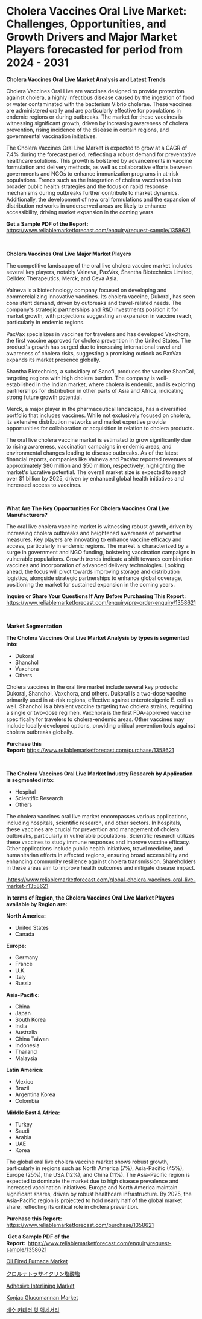 <p><h1>Cholera Vaccines Oral Live Market: Challenges, Opportunities, and Growth Drivers and Major Market Players forecasted for period from 2024 - 2031</h1></p><p><strong>Cholera Vaccines Oral Live Market Analysis and Latest Trends</strong></p>
<p><p>Cholera Vaccines Oral Live are vaccines designed to provide protection against cholera, a highly infectious disease caused by the ingestion of food or water contaminated with the bacterium Vibrio cholerae. These vaccines are administered orally and are particularly effective for populations in endemic regions or during outbreaks. The market for these vaccines is witnessing significant growth, driven by increasing awareness of cholera prevention, rising incidence of the disease in certain regions, and governmental vaccination initiatives.</p><p>The Cholera Vaccines Oral Live Market is expected to grow at a CAGR of 7.4% during the forecast period, reflecting a robust demand for preventative healthcare solutions. This growth is bolstered by advancements in vaccine formulation and delivery methods, as well as collaborative efforts between governments and NGOs to enhance immunization programs in at-risk populations. Trends such as the integration of cholera vaccination into broader public health strategies and the focus on rapid response mechanisms during outbreaks further contribute to market dynamics. Additionally, the development of new oral formulations and the expansion of distribution networks in underserved areas are likely to enhance accessibility, driving market expansion in the coming years.</p></p>
<p><strong>Get a Sample PDF of the Report:&nbsp;</strong> <a href="https://www.reliablemarketforecast.com/enquiry/request-sample/1358621">https://www.reliablemarketforecast.com/enquiry/request-sample/1358621</a></p>
<p>&nbsp;</p>
<p><strong>Cholera Vaccines Oral Live Major Market Players</strong></p>
<p><p>The competitive landscape of the oral live cholera vaccine market includes several key players, notably Valneva, PaxVax, Shantha Biotechnics Limited, Celldex Therapeutics, Merck, and Ceva Asia. </p><p>Valneva is a biotechnology company focused on developing and commercializing innovative vaccines. Its cholera vaccine, Dukoral, has seen consistent demand, driven by outbreaks and travel-related needs. The company's strategic partnerships and R&D investments position it for market growth, with projections suggesting an expansion in vaccine reach, particularly in endemic regions.</p><p>PaxVax specializes in vaccines for travelers and has developed Vaxchora, the first vaccine approved for cholera prevention in the United States. The product's growth has surged due to increasing international travel and awareness of cholera risks, suggesting a promising outlook as PaxVax expands its market presence globally. </p><p>Shantha Biotechnics, a subsidiary of Sanofi, produces the vaccine ShanCol, targeting regions with high cholera burden. The company is well-established in the Indian market, where cholera is endemic, and is exploring partnerships for distribution in other parts of Asia and Africa, indicating strong future growth potential.</p><p>Merck, a major player in the pharmaceutical landscape, has a diversified portfolio that includes vaccines. While not exclusively focused on cholera, its extensive distribution networks and market expertise provide opportunities for collaboration or acquisition in relation to cholera products.</p><p>The oral live cholera vaccine market is estimated to grow significantly due to rising awareness, vaccination campaigns in endemic areas, and environmental changes leading to disease outbreaks. As of the latest financial reports, companies like Valneva and PaxVax reported revenues of approximately $80 million and $50 million, respectively, highlighting the market's lucrative potential. The overall market size is expected to reach over $1 billion by 2025, driven by enhanced global health initiatives and increased access to vaccines.</p></p>
<p>&nbsp;</p>
<p><strong>What Are The Key Opportunities For Cholera Vaccines Oral Live Manufacturers?</strong></p>
<p><p>The oral live cholera vaccine market is witnessing robust growth, driven by increasing cholera outbreaks and heightened awareness of preventive measures. Key players are innovating to enhance vaccine efficacy and access, particularly in endemic regions. The market is characterized by a surge in government and NGO funding, bolstering vaccination campaigns in vulnerable populations. Growth trends indicate a shift towards combination vaccines and incorporation of advanced delivery technologies. Looking ahead, the focus will pivot towards improving storage and distribution logistics, alongside strategic partnerships to enhance global coverage, positioning the market for sustained expansion in the coming years.</p></p>
<p><strong>Inquire or Share Your Questions If Any Before Purchasing This Report:</strong> <a href="https://www.reliablemarketforecast.com/enquiry/pre-order-enquiry/1358621">https://www.reliablemarketforecast.com/enquiry/pre-order-enquiry/1358621</a></p>
<p>&nbsp;</p>
<p><strong>Market Segmentation</strong></p>
<p><strong>The Cholera Vaccines Oral Live Market Analysis by types is segmented into:</strong></p>
<p><ul><li>Dukoral</li><li>Shanchol</li><li>Vaxchora</li><li>Others</li></ul></p>
<p><p>Cholera vaccines in the oral live market include several key products: Dukoral, Shanchol, Vaxchora, and others. Dukoral is a two-dose vaccine primarily used in at-risk regions, effective against enterotoxigenic E. coli as well. Shanchol is a bivalent vaccine targeting two cholera strains, requiring a single or two-dose regimen. Vaxchora is the first FDA-approved vaccine specifically for travelers to cholera-endemic areas. Other vaccines may include locally developed options, providing critical prevention tools against cholera outbreaks globally.</p></p>
<p><strong>Purchase this Report:&nbsp;</strong><a href="https://www.reliablemarketforecast.com/purchase/1358621">https://www.reliablemarketforecast.com/purchase/1358621</a></p>
<p>&nbsp;</p>
<p><strong>The Cholera Vaccines Oral Live Market Industry Research by Application is segmented into:</strong></p>
<p><ul><li>Hospital</li><li>Scientific Research</li><li>Others</li></ul></p>
<p><p>The cholera vaccines oral live market encompasses various applications, including hospitals, scientific research, and other sectors. In hospitals, these vaccines are crucial for prevention and management of cholera outbreaks, particularly in vulnerable populations. Scientific research utilizes these vaccines to study immune responses and improve vaccine efficacy. Other applications include public health initiatives, travel medicine, and humanitarian efforts in affected regions, ensuring broad accessibility and enhancing community resilience against cholera transmission. Shareholders in these areas aim to improve health outcomes and mitigate disease impact.</p></p>
<p><a href="https://www.reliablemarketforecast.com/global-cholera-vaccines-oral-live-market-r1358621">&nbsp;https://www.reliablemarketforecast.com/global-cholera-vaccines-oral-live-market-r1358621</a></p>
<p><strong>In terms of Region, the Cholera Vaccines Oral Live Market Players available by Region are:</strong></p>
<p>
    <p> <strong> North America: </strong>
        <ul>
            <li>United States</li>
            <li>Canada</li>
        </ul>
        </p> 
    <p> <strong> Europe: </strong>
        <ul>
            <li>Germany</li>
            <li>France</li>
            <li>U.K.</li>
            <li>Italy</li>
            <li>Russia</li>
        </ul>
        </p> 
    <p> <strong> Asia-Pacific: </strong>
        <ul>
            <li>China</li>
            <li>Japan</li>
            <li>South Korea</li>
            <li>India</li>
            <li>Australia</li>
            <li>China Taiwan</li>
            <li>Indonesia</li>
            <li>Thailand</li>
            <li>Malaysia</li>
        </ul>
        </p> 
    <p> <strong> Latin America: </strong>
        <ul>
            <li>Mexico</li>
            <li>Brazil</li>
            <li>Argentina Korea</li>
            <li>Colombia</li>
        </ul>
        </p> 
    <p> <strong> Middle East & Africa: </strong>
        <ul>
            <li>Turkey</li>
            <li>Saudi</li>
            <li>Arabia</li>
            <li>UAE</li>
            <li>Korea</li>
        </ul>
    </p>
    </p>
<p><p>The global oral live cholera vaccine market shows robust growth, particularly in regions such as North America (7%), Asia-Pacific (45%), Europe (25%), the USA (12%), and China (11%). The Asia-Pacific region is expected to dominate the market due to high disease prevalence and increased vaccination initiatives. Europe and North America maintain significant shares, driven by robust healthcare infrastructure. By 2025, the Asia-Pacific region is projected to hold nearly half of the global market share, reflecting its critical role in cholera prevention.</p></p>
<p><strong>Purchase this Report: </strong><a href="https://www.reliablemarketforecast.com/purchase/1358621">https://www.reliablemarketforecast.com/purchase/1358621</a></p>
<p>&nbsp;<strong>Get a Sample PDF of the Report:&nbsp;&nbsp;</strong><a href="https://www.reliablemarketforecast.com/enquiry/request-sample/1358621">https://www.reliablemarketforecast.com/enquiry/request-sample/1358621</a></p>
<p><strong></strong></p>
<p><p><a href="https://www.linkedin.com/pulse/global-oil-fired-furnace-market-projected-grow-cagr-78-lmyae?trackingId=DOGU6j3ORQO%2BY0kWJrhCfg%3D%3D">Oil Fired Furnace Market</a></p><p><a href="https://medium.com/@rudyboyer2017/chlortetracycline-hydrochloride-market-%E3%81%AF-%E3%82%B3%E3%82%B9%E3%83%88%E7%AE%A1%E7%90%86%E3%81%A8%E5%8A%B9%E7%8E%87%E5%90%91%E4%B8%8A%E3%82%92%E5%84%AA%E5%85%88%E3%81%97%E3%81%BE%E3%81%99-%E3%81%95%E3%82%89%E3%81%AB-%E5%A0%B1%E5%91%8A%E6%9B%B8%E3%81%AF%E5%B8%82%E5%A0%B4%E3%81%AE%E9%9C%80%E8%A6%81%E9%9D%A2%E3%81%A8%E4%BE%9B%E7%B5%A6%E9%9D%A2%E3%81%AE%E4%B8%A1%E6%96%B9%E3%82%92%E3%82%AB%E3%83%90%E3%83%BC%E3%81%97%E3%81%A6%E3%81%84%E3%81%BE%E3%81%99-c83eb0b19cb0">クロルテトラサイクリン塩酸塩</a></p><p><a href="https://www.linkedin.com/pulse/global-adhesive-interlining-market-size-expected-reach-ttuje?trackingId=wdG6NFs2QsqTBcT0gSN5bg%3D%3D">Adhesive Interlining Market</a></p><p><a href="https://issuu.com/reportprime-2/docs/konjac-glucomannan-market-size-2030_65331110798fba">Konjac Glucomannan Market</a></p><p><a href="https://medium.com/@lottiejerde2023/%EC%84%B8%EA%B3%84-drainage-catheter-and-accessories-market-%EC%9D%80-2024%EC%97%90%EC%84%9C-2031%EB%A1%9C-%EC%97%B0%ED%8F%89%EA%B7%A0-%EC%A6%9D%EA%B0%80%EC%9C%A8%EC%9D%84-%EB%B3%B4%EC%9D%BC-%EA%B2%83%EC%9C%BC%EB%A1%9C-%EC%98%88%EC%83%81%EB%90%A9%EB%8B%88%EB%8B%A4-20e646b56c0c">배수 카테터 및 액세서리</a></p></p>